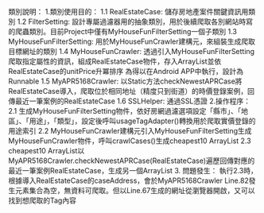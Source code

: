 類別說明：
1.類別使用目的：
  1.1 RealEstateCase: 儲存房地產案件關鍵資訊用類別
  1.2 FilterSetting: 設計專屬過濾器用的抽象類別，用於後續爬取各別網站時寫的爬蟲類別。目前Project中僅有MyHouseFunFilterSetting一個子類別
  1.3 MyHouseFunFilterSetting: 用於MyHouseFunCrawler建構元，來組裝生成爬取目標網址的類別
  1.4 MyHouseFunCrawler: 透過引入MyHouseFunFilterSetting爬取指定屬性的資訊，組成RealEstateCase物件，存入ArrayList<RealEstateCase>並依RealEstateCase的unitPrice升冪排序
      為得以在Android APP中執行，設計為Runnable
  1.5 MyAPR5168Crawler: 以Static方法checkNewestAPRCase將RealEstateCase導入，爬取位於相同地址（精度只到街道）的時價登錄案例，回傳最近一筆案例的RealEstateCase
  1.6 SSLHelper: 通過SSL憑證
2.操作程序：
  2.1 生成MyHouseFunFilterSetting物件，依好房網過濾選項設定「縣市」、「地區」、「用途」，「類型」，設定後呼叫usageTagAdapter()轉換用於爬取實價登錄的用途索引
  2.2 MyHouseFunCrawler建構元引入MyHouseFunFilterSetting生成MyHouseFunCrawler物件，呼叫crawlCases()生成cheapest10 ArrayList<RealEstateCase>
  2.3 cheapest10 ArrayList<RealEstateCase>以MyAPR5168Crawler.checkNewestAPRCase(RealEstateCase)遍歷回傳對應的最近一筆案例RealEstateCase，生成另一個ArrayList<RealEstateCase>
3. 問題發生：
  執行2.3時，根據導入RealEstateCase的caseAddress，會於MyAPR5168Crawler Line.82發生元素集合為空，無資料可爬取。但以Line.67生成的網址從瀏覽器開啟，又可以找到想爬取的Tag內容
